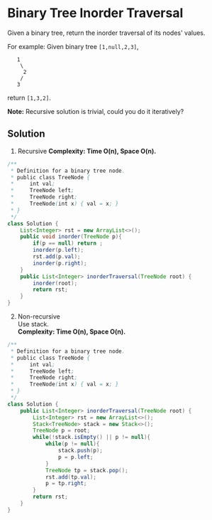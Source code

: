 # Binary Tree Inorder Traversal
Given a binary tree, return the inorder traversal of its nodes' values.

For example:
Given binary tree `[1,null,2,3]`,
```
   1
    \
     2
    /
   3
```
return `[1,3,2]`.

**Note:** Recursive solution is trivial, could you do it iteratively?


## Solution
1. Recursive
**Complexity: Time O(n), Space O(n).**
```java
/**
 * Definition for a binary tree node.
 * public class TreeNode {
 *     int val;
 *     TreeNode left;
 *     TreeNode right;
 *     TreeNode(int x) { val = x; }
 * }
 */
class Solution {
    List<Integer> rst = new ArrayList<>();
    public void inorder(TreeNode p){
        if(p == null) return ;
        inorder(p.left);
        rst.add(p.val);
        inorder(p.right);
    }
    public List<Integer> inorderTraversal(TreeNode root) {
        inorder(root);
        return rst;
    }
}
```
2. Non-recursive  
Use stack.  
**Complexity: Time O(n), Space O(n).**
```java
/**
 * Definition for a binary tree node.
 * public class TreeNode {
 *     int val;
 *     TreeNode left;
 *     TreeNode right;
 *     TreeNode(int x) { val = x; }
 * }
 */
class Solution {
    public List<Integer> inorderTraversal(TreeNode root) {
        List<Integer> rst = new ArrayList<>();
        Stack<TreeNode> stack = new Stack<>();
        TreeNode p = root;
        while(!stack.isEmpty() || p != null){
            while(p != null){
                stack.push(p);
                p = p.left;
            }
            TreeNode tp = stack.pop();
            rst.add(tp.val);
            p = tp.right;
        }
        return rst;
    }
}
```
